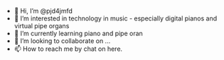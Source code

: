 - 👋 Hi, I’m @pjd4jmfd
- 👀 I’m interested in technology in music - especially digital pianos and virtual pipe organs
- 🌱 I’m currently learning piano and pipe oran
- 💞️ I’m looking to collaborate on ...
- 📫 How to reach me by chat on here.

<!---
pjd4jmfd/pjd4jmfd is a ✨ special ✨ repository because its `README.md` (this file) appears on your GitHub profile.
You can click the Preview link to take a look at your changes.
--->
